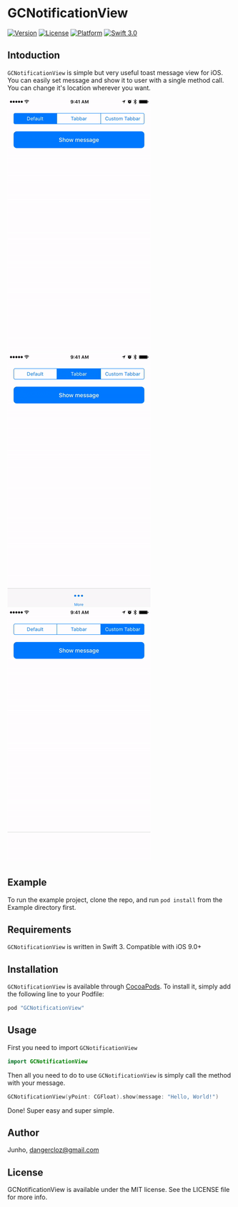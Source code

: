 # GCNotificationView

[![Version](https://img.shields.io/cocoapods/v/GCNotificationView.svg?style=flat)](http://cocoapods.org/pods/GCNotificationView)
[![License](https://img.shields.io/cocoapods/l/GCNotificationView.svg?style=flat)](http://cocoapods.org/pods/GCNotificationView)
[![Platform](https://img.shields.io/cocoapods/p/GCNotificationView.svg?style=flat)](http://cocoapods.org/pods/GCNotificationView)
[![Swift 3.0](https://img.shields.io/badge/Swift-3.0-orange.svg?style=flat)](https://developer.apple.com/swift/)

## Intoduction

`GCNotificationView` is simple but very useful toast message view for iOS. You can easily set message and show it to user with a single method call. You can change it's location wherever you want.

![demo](Images/DemoDefault.gif)
![demo2](Images/DemoTabbar.gif)
![demo3](Images/DemoCustom.gif)

## Example

To run the example project, clone the repo, and run `pod install` from the Example directory first.

## Requirements

`GCNotificationView` is written in Swift 3. Compatible with iOS 9.0+

## Installation

`GCNotificationView` is available through [CocoaPods](http://cocoapods.org). To install
it, simply add the following line to your Podfile:

```ruby
pod "GCNotificationView"
```

## Usage

First you need to import `GCNotificationView`

```swift
import GCNotificationView
```

Then all you need to do to use `GCNotificationView` is simply call the method with your message.


```swift
GCNotificationView(yPoint: CGFloat).show(message: "Hello, World!")
```

Done! Super easy and super simple.

## Author

Junho, dangercloz@gmail.com

## License

GCNotificationView is available under the MIT license. See the LICENSE file for more info.
